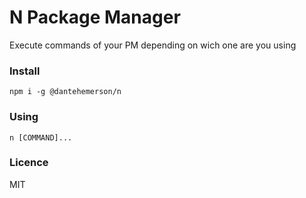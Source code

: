 # N Package Manager

Execute commands of your PM depending on wich one are you using

### Install

`npm i -g @dantehemerson/n`

### Using

`n [COMMAND]...`

### Licence

MIT



